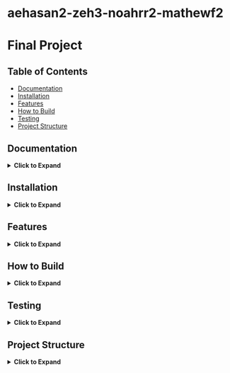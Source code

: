 # aehasan2-zeh3-noahrr2-mathewf2
# Final Project
## Table of Contents
* [Documentation](https://github-dev.cs.illinois.edu/cs225-fa20/aehasan2-zeh3-noahrr2-mathewf2#documentation)
* [Installation](https://github-dev.cs.illinois.edu/cs225-fa20/aehasan2-zeh3-noahrr2-mathewf2#installation)
* [Features](https://github-dev.cs.illinois.edu/cs225-fa20/aehasan2-zeh3-noahrr2-mathewf2#features)
* [How to Build](https://github-dev.cs.illinois.edu/cs225-fa20/aehasan2-zeh3-noahrr2-mathewf2#how-to-build)
* [Testing](https://github-dev.cs.illinois.edu/cs225-fa20/aehasan2-zeh3-noahrr2-mathewf2#testing)
* [Project Structure](https://github-dev.cs.illinois.edu/cs225-fa20/aehasan2-zeh3-noahrr2-mathewf2#project-structure)
## Documentation
<details>
 <summary> <strong>Click to Expand</strong></summary>
 
* #### Goals
  * Link to Goals Documentation can be found [Here](https://github-dev.cs.illinois.edu/cs225-fa20/aehasan2-zeh3-noahrr2-mathewf2/blob/master/documentation/GOALS.md)

* #### Development
  * Link to Development Documentation can be found [Here](https://github-dev.cs.illinois.edu/cs225-fa20/aehasan2-zeh3-noahrr2-mathewf2/blob/master/documentation/DEVELOPMENT.md)

* #### Team Contracts
  * Link to Team Contracts can be found [Here](https://github-dev.cs.illinois.edu/cs225-fa20/aehasan2-zeh3-noahrr2-mathewf2/tree/master/documentation/Contracts)

* #### Results
  * Link to Results can be found [Here](https://github-dev.cs.illinois.edu/cs225-fa20/aehasan2-zeh3-noahrr2-mathewf2/blob/master/documentation/RESULTS.md)
</details>

## Installation
<details>
 <summary> <strong>Click to Expand</strong></summary>

To setup this project, clone the repository locally using the command
```bash
git clone https://github-dev.cs.illinois.edu/cs225-fa20/aehasan2-zeh3-noahrr2-mathewf2.git
```
then cd into the newly made directory to be able to utilize the commands in the <a href="https://github-dev.cs.illinois.edu/cs225-fa20/aehasan2-zeh3-noahrr2-mathewf2#how-to-build"><strong> How to Build </strong></a> section.
</details>

## Features
<details>
 <summary> <strong>Click to Expand</strong></summary>
 
Three main features are accessible within the project with a bit of customizability for each:
 1. The usage of Pagerank on any given .tsv file (although Pagerank won't make sense for a variety of datasets)
 	* PageRank implementation based on [CS357 content](https://courses.grainger.illinois.edu/cs357/fa2020/assets/lectures/complete-slides/13-Markov-Chains.pdf)
 2. The usage of BFS on any given .tsv file (i.e. a full traversal with cross sections can be returned for a valid file)
 3. The usage of Dijkstra's Algorithm to find the shortest "article path" between two given articles. This basically returns
    a path (given that it exists) of articles that if visited in order will take you from the starting article to the ending article.
 
 * Note: Defaults have been provided for all 3 of these functions, as well as extra .tsv files located in `/test` if those are desired.

 * Note 2: .tsv files have two formats which are supported! One in which each line is tab separated with two entries one for `vertex1` and one for `vertex2` (i.e. each row looks like ```vertex1		vertex2```). A second supported format is for using weighted graphs, where the weights are included as an entry in the same row as `vertex1` and `vertex2` (i.e. each row looks like ```vertex1		vertex2		weight```). Since Dijkstra's Algorithm is the only one utilizing weights, that is the only one for which this implementation will make sense.

<center> Example .tsv structure:

(Unweighted)
|    |  |
| ----------- | ----------- |
| Vertex1      | Vertex2       |
| Vertex1   | Vertex3        |

(Weighted)

|    |  | |
| ----------- | ----------- | ------ |
| Vertex1      | Vertex2       | 1
| Vertex1   | Vertex3        | 2 | </center>

</details>

## How to Build
<details>
 <summary> <strong>Click to Expand</strong></summary>

To build the file, use the command:
```bash
make
```

`make` will also create a `/Outputs/` folder where the outputs of our program will be saved as `.txt` files.

To clean the directory of any unwanted executibles and object files use the command:
```bash
make clean
```

There are 4 main commands that can be run after building the main executable from the main command:
```bash
./main
./main dijkstras [file] [source] [dest] [weighted]
./main pagerank [file] [top]
./main bfs [file] [start]
```
The command `./main` will default to running all 3 algorithms with the randomized arguments to display the full program's functionalities and takes no arguments.

The command `./main dijkstras [file] [source] [dest] [weighted]` will run the shortest-path algorithm (Dijkstra's algorithm) only given the required arguments in order of `[file]` which is the .tsv dataset, `[source]` which is a string of the starting article (i.e. "United States" is a valid source for the default .tsv since it is an article name), and finally `[dest]` which is a string of the ending article (similar to the starting article in requirements). This will return the article path from the `[source]` article to the `[dest]` article. `[weighted]` is based on the format of tsv file that is passed in, to trigger the `[weighted]` flag just pass in any value for this position.

**Note on Dijkstras:** If your `[file]` is an unweighted .tsv, and the `[weighted]` flag is set, the results will be inaccurate. Similarly, if your `[file]` is a weighted .tsv, and the `[weighted]` flag is not set, the results will also be inaccurate.

The command `./main pagerank [file] [top]` will run the Pagerank algorithm given the required arguments in order of `[file]` which is the .tsv dataset, and `[top]` which is an integer n that implies that the program should return the top n-articles that have the highest probability of being visited from the given file.

The command `./main bfs [file] [start]` will run the Graph Breadth-First Search algorithm given the required argument of `[file]` which is the .tsv dataset and `[start]` which is the starting article of vertex for the BFS traversal. This returns a full traversal of the provided dataset/graph with the path described by the vertices/articles traversed.

The results from program execution will be stored in an `Outputs/` folder as a `.txt`. This folder is generated by `make`. 

* Note: Ensure that the arguments for the commands are supplied in order with correct data types and also that the path to the file that you are passing in is correct and relative to your current working directory. If there are any problems (incorrect input), the program will terminate and not run. ***If an invalid filename has been selected, there is a chance the program will enter an infinite loop***.

* **Warning**: Running `valgrind --leak-check=full ./main` can take over 20minutes to run.

<details>
 <summary><strong>Examples</strong></summary>
 
---
```
./main pagerank decoded_links.tsv 5
Success: Please Examine the Contents of the Outputs Folder in your Directory to find your Results!
Ending Execution

// Results written to pagerank_result.txt
```

```
./main bfs ./tests/connected_graph.tsv Latin
Invalid Start Article. Please ensure that this Article is within the Dataset!
Ending Execution

./main bfs ./tests/connected_graph.tsv A
Success: Please Examine the Contents of the Outputs Folder in your Directory to find your Results!
Ending Execution

// Results written to bfs_result.txt
```

```
./main dijkstras decoded_links.tsv Esox Blokus

There appears to be no path from Esox to Blokus within the graph.
Please try again, using different Start and End Points!

./main dijkstras decoded_links.tsv Actuary ROT13

Success: Please Examine the Contents of the Outputs Folder in your Directory to find your Results!
Ending Execution

// Results written to dijkstras_result.txt
```

```
./main dijkstras ./tests/complex_graph_weights.tsv D I w

Success: Please Examine the Contents of the Outputs Folder in your Directory to find your Results!
Ending Execution

// Results written to dijkstras_result.txt
```
</details>

</details>

## Testing
<details>
 <summary> <strong>Click to Expand</strong></summary>

The code provides a wide variety of tests for the various functions within the program. To run them and see the resulting account of success and failure use the command:
```bash
make test
```
to build them, and then run the test executible using:
```bash
./test
```
The tests that will be run are located within the tests folder of the project, along with many of the sample graphs that are useable as `./main` args.

</details>

## Project Structure
<details>
<summary> <strong>Click to Expand</strong></summary>

* #### Preprocessing and Test Generation
  We used python to preprocess our dataset as well as generate some of our PageRank tests. For more information, please see the included Jupyter notebook, `graph_prep.ipynb` in the root folder.
  
* #### Algorithms Namespace

  * Dijkstra's Shortest-Path Algorithm
  * Graph Breadth-First Search Algorithm
  * Page-Rank Algorithm

* #### Graph Class
  * Adjacency List Graph Implementation
  * Adjacency-Matrix supplement for PageRank
  * String Type-Definition Vertex Implementation
  * Edge inner struct
  </details>


